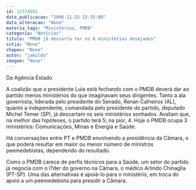 ```yaml
---
id: 12374691
data_publicacao: "2006-11-25 15:35:00"
data_alteracao: "None"
materia_tags: "Ministérios, PMDB"
categoria: "Notícias"
titulo: "PMDB já descarta ter os 6 ministérios desejados"
sutia: "None"
chapeu: "None"
autor: "jamildo"
imagem: "None"
---
```

<p>Da Ag&ecirc;ncia Estado</p>
<p>A coaliz&atilde;o que o presidente Lula est&aacute; fechando com o PMDB dever&aacute; dar ao partido menos minist&eacute;rios do que imaginavam seus dirigentes. Tanto a ala governista, liderada pelo presidente do Senado, Renan Calheiros (AL), quanto a independente, comandada pelo presidente do partido, deputado Michel Temer (SP), j&aacute; descartam os seis minist&eacute;rios sonhados. Avaliam que, na melhor das hip&oacute;teses, o partido ter&aacute; 5; na pior, 4. Hoje o PMDB ocupa 3 minist&eacute;rios: Comunica&ccedil;&otilde;es, Minas e Energia e Sa&uacute;de.</p>
<p>H&aacute; conversa&ccedil;&otilde;es entre PT e PMDB envolvendo a presid&ecirc;ncia da C&acirc;mara, o que poder&aacute; resultar em maior ou menor n&uacute;mero de ministros peemedebistas, dependendo do resultado.</p>
<p>Como o PMDB carece de perfis t&eacute;cnicos para a Sa&uacute;de, um setor do partido j&aacute; negocia com o l?der do governo na C&acirc;mara, o m&eacute;dico Arlindo Chinaglia (PT-SP). Uma das alternativas &eacute; apoi&aacute;-lo para o minist&eacute;rio, em troca do apoio a um peemedebista para presidir a C&acirc;mara.</p>
